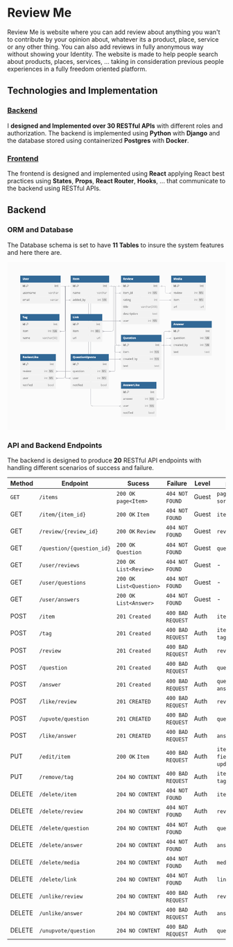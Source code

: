 # Review Me

Review Me is website where you can add review about anything you wan't to contribute by your opinion about, whatever its a product, place, service or any other thing. You can also add reviews in fully anonymous way without showing your Identity. The website is made to help people search about products, places, services, ... taking in consideration previous people experiences in a fully freedom oriented platform.

## Technologies and Implementation

### **[Backend](#Backend)**

I **designed and Implemented over 30 RESTful APIs** with different roles and authorization. The backend is implemented using **Python** with **Django** and the database stored using containerized **Postgres** with **Docker**.

### **[Frontend](#Frontend)**

The frontend is designed and implemented using **React** applying React best practices using **States**, **Props**, **React Router**, **Hooks**, ... that communicate to the backend using RESTful APIs.

## Backend

### ORM and Database

The Database schema is set to have <strong>11 Tables</strong> to insure the system features and here there are.

![review me database schema](./images/reviewme-schema.png)

### API and Backend Endpoints

The backend is designed to produce **20** RESTful API endpoints with handling different scenarios of success and failure.

| **Method** | **Endpoint**              | **Sucess**                | **Failure**       | **Level** | param                         |
| ---------- | ------------------------- | ------------------------- | ----------------- | --------- | ----------------------------- |
| `GET`      | `/items`                  | `200 OK` `page<Item>`     | `404 NOT FOUND`   | Guest     | `page` `size` `sort`          |
| GET        | `/item/{item_id}`         | `200 OK` `Item`           | `404 NOT FOUND`   | Guest     | `item_id`                     |
| GET        | `/review/{review_id}`     | `200 OK` `Review`         | `404 NOT FOUND`   | Guest     | `review_id`                   |
| GET        | `/question/{question_id}` | `200 OK` `Question`       | `404 NOT FOUND`   | Guest     | `question_id`                 |
| GET        | `/user/reviews`           | `200 OK` `List<Review>`   | `404 NOT FOUND`   | Guest     | -                             |
| GET        | `/user/questions`         | `200 OK` `List<Question>` | `404 NOT FOUND`   | Guest     | -                             |
| GET        | `/user/answers`           | `200 OK` `List<Answer>`   | `404 NOT FOUND`   | Guest     | -                             |
| POST       | `/item`                   | `201 Created`             | `400 BAD REQUEST` | Auth      | `item`                        |
| POST       | `/tag`                    | `201 Created`             | `400 BAD REQUEST` | Auth      | `item_id`, `tag_name`         |
| POST       | `/review`                 | `201 Created`             | `400 BAD REQUEST` | Auth      | `review`                      |
| POST       | `/question`               | `201 Created`             | `400 BAD REQUEST` | Auth      | `question`                    |
| POST       | `/answer`                 | `201 Created`             | `400 BAD REQUEST` | Auth      | `question_id`, `answer_text`  |
| POST       | `/like/review`            | `201 CREATED`             | `400 BAD REQUEST` | Auth      | `review_id`                   |
| POST       | `/upvote/question`        | `201 CREATED`             | `400 BAD REQUEST` | Auth      | `question_id`                 |
| POST       | `/like/answer`            | `201 CREATED`             | `400 BAD REQUEST` | Auth      | `answer_id`                   |
| PUT        | `/edit/item`              | `200 OK` `Item`           | `400 BAD REQUEST` | Auth      | `item_id`, `fields to update` |
| PUT        | `/remove/tag`             | `204 NO CONTENT`          | `400 BAD REQUEST` | Auth      | `item_id`, `tag_name`         |
| DELETE     | `/delete/item`            | `204 NO CONTENT`          | `404 NOT FOUND`   | Auth      | `item_id`                     |
| DELETE     | `/delete/review`          | `204 NO CONTENT`          | `404 NOT FOUND`   | Auth      | `review_id`                   |
| DELETE     | `/delete/question`        | `204 NO CONTENT`          | `404 NOT FOUND`   | Auth      | `question_id`                 |
| DELETE     | `/delete/answer`          | `204 NO CONTENT`          | `404 NOT FOUND`   | Auth      | `answer_id`                   |
| DELETE     | `/delete/media`           | `204 NO CONTENT`          | `404 NOT FOUND`   | Auth      | `media_id`                    |
| DELETE     | `/delete/link`            | `204 NO CONTENT`          | `404 NOT FOUND`   | Auth      | `link_id`                     |
| DELETE     | `/unlike/review`          | `204 NO CONTENT`          | `400 BAD REQUEST` | Auth      | `review_id`                   |
| DELETE     | `/unlike/answer`          | `204 NO CONTENT`          | `400 BAD REQUEST` | Auth      | `answer_id`                   |
| DELETE     | `/unupvote/question`      | `204 NO CONTENT`          | `400 BAD REQUEST` | Auth      | `question_id`                 |

